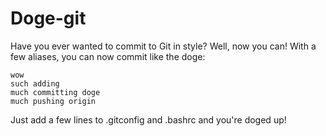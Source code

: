 # Doge-git

Have you ever wanted to commit to Git in style? Well, now you can! With a few aliases, you can now commit like the doge:

    wow
    such adding
    much committing doge
    much pushing origin
    
Just add a few lines to .gitconfig and .bashrc and you're doged up!
